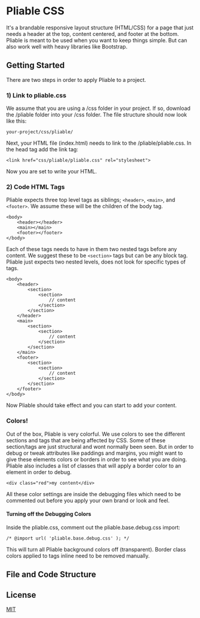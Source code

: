 # Pliable CSS

It's a brandable responsive layout structure (HTML/CSS) for a page that just needs a header at the top, content centered, and footer at the bottom.  Pliable is meant to be used when you want to keep things simple.  But can also work well with heavy libraries like Bootstrap.  

## Getting Started

There are two steps in order to apply Pliable to a project.

### 1) Link to pliable.css

We assume that you are using a /css folder in your project.  If so, download the /pliable folder into your /css folder.  The file structure should now look like this:

```
your-project/css/pliable/
```
Next, your HTML file (index.html) needs to link to the /pliable/pliable.css.  In the head tag add the link tag:

```
<link href="css/pliable/pliable.css" rel="stylesheet">
```

Now you are set to write your HTML.

### 2) Code HTML Tags

Pliable expects three top level tags as siblings; `<header>`, `<main>`, and `<footer>`.  We assume these will be the children of the body tag.

```
<body>
    <header></header>
    <main></main>
    <footer></footer>
</body>
```
Each of these tags needs to have in them two nested tags before any content.  We suggest these to be `<section>` tags but can be any block tag.  Pliable just expects two nested levels, does not look for specific types of tags.  

```
<body>
    <header>
        <section>
            <section>
                // content
            </section>
        </section>
    </header>
    <main>
        <section>
            <section>
                // content
            </section>
        </section>
    </main>
    <footer>
        <section>
            <section>
                // content
            </section>
        </section>
    </footer>
</body>
```
Now Pliable should take effect and you can start to add your content.

### Colors!

Out of the box, Pliable is very colorful.  We use colors to see the different sections and tags that are being affected by CSS.  Some of these section/tags are just structural and wont normally been seen.  But in order to debug or tweak attributes like paddings and margins, you might want to give these elements colors or borders in order to see what you are doing.  Pliable also includes a list of classes that will apply a border color to an element in order to debug.
```
<div class="red">my content</div>
```
All these color settings are inside the debugging files which need to be commented out before you apply your own brand or look and feel.  

#### Turning off the Debugging Colors

Inside the pliable.css, comment out the pliable.base.debug.css import:
```
/* @import url( 'pliable.base.debug.css' ); */
```
This will turn all Pliable background colors off (transparent).  Border class colors applied to tags inline need to be removed manually.

## File and Code Structure

## License

[MIT](LICENSE)
